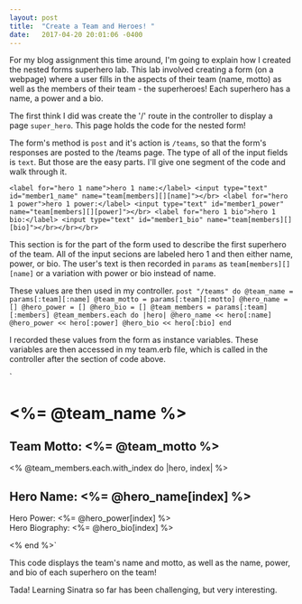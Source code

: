 ```yaml
---
layout: post
title:  "Create a Team and Heroes! "
date:   2017-04-20 20:01:06 -0400
---
```



For my blog assignment this time around, I'm going to explain how I created the nested forms superhero lab. This lab involved creating a form (on a webpage) where a user fills in the aspects of their team (name, motto) as well as the members of their team - the superheroes! Each superhero has a name, a power and a bio. 

The first think I did was create the '/' route in the controller to display a page `super_hero`. This page holds the code for the nested form! 

The form's method is `post` and it's action is `/teams`, so that the form's responses are posted to the /teams page. The type of all of the input fields is `text`. But those are the easy parts. I'll give one segment of the code and walk through it. 

`<label for="hero 1 name">hero 1 name:</label>
  <input type="text" id="member1_name" name="team[members][][name]"></br>
  <label for="hero 1 power">hero 1 power:</label>
  <input type="text" id="member1_power" name="team[members][][power]"></br>
  <label for="hero 1 bio">hero 1 bio:</label>
  <input type="text" id="member1_bio" name="team[members][][bio]"></br></br></br>`
	
This section is for the part of the form used to describe the first superhero of the team. All of the input secions are labeled hero 1 and then either name, power, or bio. The user's text is then recorded in `params` as `team[members][][name]` or a variation with power or bio instead of name. 

These values are then used in my controller. 
`post "/teams" do
      @team_name = params[:team][:name]
      @team_motto = params[:team][:motto]
      @hero_name = []
      @hero_power = []
      @hero_bio = []
      @team_members = params[:team][:members]
      @team_members.each do |hero|
        @hero_name << hero[:name]
        @hero_power << hero[:power]
        @hero_bio << hero[:bio]
      end`

I recorded these values from the form as instance variables. These variables are then accessed in my team.erb file, which is called in the controller after the section of code above. 

`<h1><%= @team_name %></h1>
<h2>Team Motto: <%= @team_motto %></h2>

<% @team_members.each.with_index do |hero, index| %>
  <h2>Hero Name: <%= @hero_name[index] %></h2>
  <p>
    Hero Power: <%= @hero_power[index] %>
    <br>
    Hero Biography: <%= @hero_bio[index] %>
  </p>
<% end %>`

This code displays the team's name and motto, as well as the name, power, and bio of each superhero on the team! 

Tada! Learning Sinatra so far has been challenging, but very interesting.
